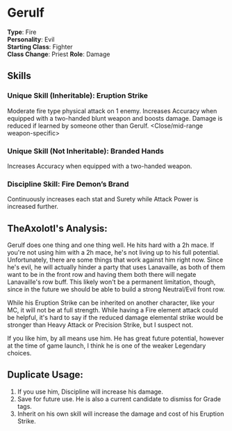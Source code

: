# Gerulf

**Type**: Fire  
**Personality**: Evil  
**Starting Class**: Fighter  
**Class Change**: Priest
**Role**: Damage

## Skills

### Unique Skill (Inheritable): Eruption Strike

Moderate fire type physical attack on 1 enemy. Increases Accuracy when equipped with a two-handed blunt weapon and boosts damage. Damage is reduced if learned by someone other than Gerulf. \<Close/mid-range weapon-specific\>

### Unique Skill (Not Inheritable): Branded Hands

Increases Accuracy when equipped with a two-handed weapon.

### Discipline Skill: Fire Demon’s Brand

Continuously increases each stat and Surety while Attack Power is increased further.

## TheAxolotl's Analysis:

Gerulf does one thing and one thing well. He hits hard with a 2h mace. If you're not using him with a 2h mace, he's not living up to his full potential. Unfortunately, there are some things that work against him right now. Since he's evil, he will actually hinder a party that uses Lanavaille, as both of them want to be in the front row and having them both there will negate Lanavaille's row buff. This likely won't be a permanent limitation, though, since in the future we should be able to build a strong Neutral/Evil front row.

While his Eruption Strike can be inherited on another character, like your MC, it will not be at full strength. While having a Fire element attack could be helpful, it's hard to say if the reduced damage elemental strike would be stronger than Heavy Attack or Precision Strike, but I suspect not.

If you like him, by all means use him. He has great future potential, however at the time of game launch, I think he is one of the weaker Legendary choices.

## Duplicate Usage:

1.  If you use him, Discipline will increase his damage.
2. Save for future use. He is also a current candidate to dismiss for Grade tags.
3. Inherit on his own skill will increase the damage and cost of his Eruption Strike.